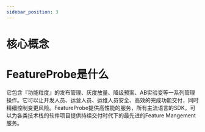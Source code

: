 ```yaml
---
sidebar_position: 3
---
```


# 核心概念
# FeatureProbe是什么

它包含『功能粒度』的发布管理、灰度放量、降级预案、AB实验变等一系列管理操作。它可以让开发人员、运营人员、运维人员安全、高效的完成功能交付，同时精细控制变更风险。FeatureProbe提供高性能的服务，所有主流语言的SDK，可以为各类技术栈的软件项目提供持续交付时代下的最先进的Feature Mangement服务。
